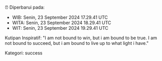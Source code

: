 ⏰ Diperbarui pada:
- WIB: Senin, 23 September 2024 17.29.41 UTC
- WITA: Senin, 23 September 2024 18.29.41 UTC
- WIT: Senin, 23 September 2024 19.29.41 UTC

Kutipan Inspiratif:
"I am not bound to win, but i am bound to be true. I am not bound to succeed, but i am bound to live up to what light i have."


Kategori: success

